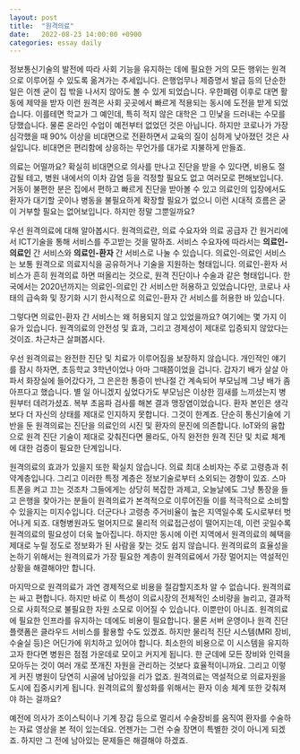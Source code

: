```yaml
---
layout: post
title:  "원격의료"
date:   2022-08-23 14:00:00 +0900
categories: essay daily
---
```


정보통신기술의 발전에 따라 사회 기능을 유지하는 데에 필요한 거의 모든 행위는 원격으로 이루어질 수 있도록 옮겨가는 추세입니다. 은행업무나 제증명서 발급 등의 단순한 일은 이젠 굳이 집 밖을 나서지 않아도 볼 수 있게 되었습니다. 우한폐렴 이후로 대면 활동에 제약을 받자 이런 원격은 사회 곳곳에서 빠르게 적용되는 동시에 도전을 받게 되었습니다. 이를테면 학교가 그 예인데, 특히 적지 않은 대학은 그 민낯을 드러내는 수모를 당했습니다. 물론 온라인 수업이 예전부터 없었던 것은 아닙니다. 하지만 코로나가 가장 심각했을 때 90% 이상을 비대면으로 전환하면서 교육의 질이 심하게 낮아졌던 것은 사실입니다. 비대면은 편리함에 상응하는 무언가를 대가로 지불하게 만들죠.

의료는 어떨까요? 확실히 비대면으로 의사를 만나고 진단을 받을 수 있다면, 비용도 절감될 테고, 병원 내에서의 이차 감염 등을 걱정할 필요도 없고 여러모로 편해보입니다. 거동이 불편한 분은 집에서 편하고 빠르게 진단을 받아볼 수 있고 의료인의 입장에서도 환자가 대기할 곳이나 병동을 불필요하게 확장할 필요가 없으니 이런 시대적 흐름은 굳이 거부할 필요는 없어보입니다. 하지만 정말 그뿐일까요?

우선 원격의료에 대해 알아봅시다. 원격의료란, 의료 수요자와 의료 공급자 간 원거리에서 ICT기술을 통해 서비스를 주고받는 것을 말하죠. 서비스 수요자에 따라서는 <strong>의료인-의료인</strong> 간 서비스와  <strong>의료인-환자</strong> 간 서비스로 나눌 수 있습니다. 의료인-의료인 서비스는 보통 원격으로 의료지식을 공유하거나 기술을 지원하는 형태입니다. 의료인-환자 서비스가 흔히 원격의료 하면 떠올리는 것으로, 원격 진단이나 수술과 같은 형태입니다. 한국에서는 2020년까지는 의료인-의료인 간 서비스만 허용하고 있었습니다만, 코로나 사태의 급속화 및 장기화 시기 한시적으로 의료인-환자 간 서비스를 허용한 바 있습니다.

그렇다면 의료인-환자 간 서비스는 왜 허용되지 않고 있었을까요? 여기에는 몇 가지 이유가 있습니다. 원격의료의 안전성 및 효과, 그리고 경제성이 제대로 입증되지 않았다는 것이죠. 차근차근 살펴봅시다.

우선 원격의료는 완전한 진단 및 치료가 이루어짐을 보장하지 않습니다. 개인적인 얘기를 잠시 하자면, 초등학교 3학년이었나 아마 그때쯤이었을 겁니다. 갑자기 배가 살살 아파서 화장실에 들어갔다가, 그 은은한 통증이 반나절 간 계속되어 부모님께 그냥 배가 좀 아프다고 했습니다. 별 일 아니겠지 싶었다가도 부모님은 이상한 낌새를 느끼셨는지 병원부터 데려가셨죠. 복부 초음파 검사를 해본 결과 맹장염이었습니다. 환자 본인은 생각보다 더 자신의 상태를 제대로 인지하지 못합니다. 그것이 한계죠. 단순히 통신기술에 기반을 둔 원격의료는 진단을 의료인의 시진 및 환자의 문진에 의존합니다. IoT와의 융합으로 원격 진단 기술이 제대로 갖춰진다면 몰라도, 아직 완전한 원격 진단 및 치료 체계에 대한 검증이 필요한 단계입니다.

원격의료의 효과가 있을지 또한 확실치 않습니다. 의료 최대 소비자는 주로 고령층과 취약계층입니다. 그리고 이러한 특정 계층은 정보기술로부터 소외되는 경향이 있죠. 스마트폰을 켜고 끄는 것조차 그들에게는 상당히 복잡한 과제고, 오늘날에도 그냥 통장을 들고 은행을 찾아가는 분들이 원격의료가 본격적으로 이루어진들 이를 적극적으로 소비할 수 있을지는 미지수입니다. 더군다나 고령층 주거비율이 높은 지역일수록 도시로부터 벗어나게 되죠. 대형병원과도 멀어지므로 물리적 의료접근성이 떨어지는데, 이런 곳일수록 원격의료의 필요성이 더욱 높아집니다. 하지만 동시에 이런 지역에서 원격의료의 혜택을 제대로 누릴 정도로 정보화가 된 사람을 찾는 것도 쉽지 않습니다. 원격의료의 효율성을 논하기 위해서는 원격의료가 가장 필요한 계층이 원격의료에서 가장 멀어지는 역설적인 상황을 해결해야만 합니다.

마지막으로 원격의료가 과연 경제적으로 비용을 절감할지조차 알 수 없습니다. 원격의료는 싸고 편합니다. 하지만 바로 이 특성이 의료시장의 전체적인 소비량을 늘리고, 결과적으로 사회적으로 불필요한 자원 소모로 이어질 수 있습니다. 이뿐만이 아니죠. 원격의료에 필요한 인프라를 유지하는 데에도 비용이 필요합니다. 물론 서버 운영이나 원격 진단 플랫폼은 클라우드 서비스를 활용할 수도 있겠죠. 하지만 물리적 진단 시스템(MRI 장비, 수술실 등)은 어딘가에 위치하고 있어야 합니다. 최소한의 비용으로 이 시스템을 유지하고자 한다면 병원은 점점 가운데로 모이고 커지게 됩니다. 한 군데에 모든 장비와 인력을 모아두는 것이 여러 개로 쪼개진 자원을 관리하는 것보다 효율적이니까요. 그리고 이렇게 커진 병원이 당연히 시골에 남아있을 리가 없죠. 원격의료는 역설적으로 의료자원을 도시에 집중시키게 됩니다. 원격의료의 활성화를 위해서는 환자 이송 체계 또한 갖춰져야 하는 걸까요?

예전에 의사가 조이스틱이나 기계 장갑 등으로 멀리서 수술장비를 움직여 환자를 수술하는 자료 영상을 본 적이 있는데요. 언젠가는 그런 수술 장면이 특별한 것이 아니게 되겠죠. 하지만 그 전에 남아있는 문제들은 해결해야 하겠죠.